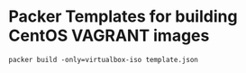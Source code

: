 # Packer Templates for building CentOS VAGRANT images

    packer build -only=virtualbox-iso template.json
